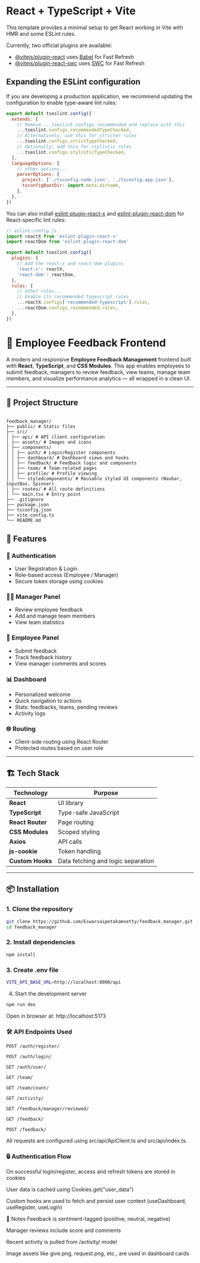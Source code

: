# React + TypeScript + Vite

This template provides a minimal setup to get React working in Vite with HMR and some ESLint rules.

Currently, two official plugins are available:

- [@vitejs/plugin-react](https://github.com/vitejs/vite-plugin-react/blob/main/packages/plugin-react) uses [Babel](https://babeljs.io/) for Fast Refresh
- [@vitejs/plugin-react-swc](https://github.com/vitejs/vite-plugin-react/blob/main/packages/plugin-react-swc) uses [SWC](https://swc.rs/) for Fast Refresh

## Expanding the ESLint configuration

If you are developing a production application, we recommend updating the configuration to enable type-aware lint rules:

```js
export default tseslint.config({
  extends: [
    // Remove ...tseslint.configs.recommended and replace with this
    ...tseslint.configs.recommendedTypeChecked,
    // Alternatively, use this for stricter rules
    ...tseslint.configs.strictTypeChecked,
    // Optionally, add this for stylistic rules
    ...tseslint.configs.stylisticTypeChecked,
  ],
  languageOptions: {
    // other options...
    parserOptions: {
      project: ['./tsconfig.node.json', './tsconfig.app.json'],
      tsconfigRootDir: import.meta.dirname,
    },
  },
})
```

You can also install [eslint-plugin-react-x](https://github.com/Rel1cx/eslint-react/tree/main/packages/plugins/eslint-plugin-react-x) and [eslint-plugin-react-dom](https://github.com/Rel1cx/eslint-react/tree/main/packages/plugins/eslint-plugin-react-dom) for React-specific lint rules:

```js
// eslint.config.js
import reactX from 'eslint-plugin-react-x'
import reactDom from 'eslint-plugin-react-dom'

export default tseslint.config({
  plugins: {
    // Add the react-x and react-dom plugins
    'react-x': reactX,
    'react-dom': reactDom,
  },
  rules: {
    // other rules...
    // Enable its recommended typescript rules
    ...reactX.configs['recommended-typescript'].rules,
    ...reactDom.configs.recommended.rules,
  },
})
```
# 💼 Employee Feedback Frontend

A modern and responsive **Employee Feedback Management** frontend built with **React**, **TypeScript**, and **CSS Modules**. This app enables employees to submit feedback, managers to review feedback, view teams, manage team members, and visualize performance analytics — all wrapped in a clean UI.

---

## 📁 Project Structure

```text

feedback_manager/
├── public/ # Static files
├── src/
│ ├── api/ # API client configuration
│ ├── assets/ # Images and icons
│ ├── components/
│ │ ├── auth/ # Login/Register components
│ │ ├── dashboard/ # Dashboard views and hooks
│ │ ├── feedback/ # Feedback logic and components
│ │ ├── team/ # Team-related pages
│ │ ├── profile/ # Profile viewing
│ │ └── styledcomponents/ # Reusable styled UI components (Navbar, InputBox, Spinner)
│ ├── routes/ # All route definitions
│ └── main.tsx # Entry point
├── .gitignore
├── package.json
├── tsconfig.json
├── vite.config.ts
└── README.md

```

## 🚀 Features

### 🔐 Authentication
- User Registration & Login
- Role-based access (Employee / Manager)
- Secure token storage using cookies

### 🧑‍💼 Manager Panel
- Review employee feedback
- Add and manage team members
- View team statistics

### 👤 Employee Panel
- Submit feedback
- Track feedback history
- View manager comments and scores

### 📊 Dashboard
- Personalized welcome
- Quick navigation to actions
- Stats: feedbacks, teams, pending reviews
- Activity logs

### 🌐 Routing
- Client-side routing using React Router
- Protected routes based on user role

---

## 🏗️ Tech Stack

| Technology        | Purpose                              |
|------------------|---------------------------------------|
| **React**         | UI library                           |
| **TypeScript**    | Type-safe JavaScript                 |
| **React Router**  | Page routing                         |
| **CSS Modules**   | Scoped styling                       |
| **Axios**         | API calls                            |
| **js-cookie**     | Token handling                       |
| **Custom Hooks**  | Data fetching and logic separation   |

---


## 📦 Installation

### 1. Clone the repository

```bash
git clone https://github.com/Eswarsaipetakamsetty/feedback_manager.git
cd feedback_manager
```
### 2. Install dependencies
```bash
npm install
```

### 3. Create .env file
```bash
VITE_API_BASE_URL=http://localhost:8000/api
```
4. Start the development server
```bash
npm run dev
```
Open in browser at: http://localhost:5173

### 🛠️ API Endpoints Used
```text
POST /auth/register/

POST /auth/login/

GET /auth/user/

GET /team/

GET /team/count/

GET /activity/

GET /feedback/manager/reviewed/

GET /feedback/

POST /feedback/
```

All requests are configured using src/api/ApiClient.ts and src/api/index.ts.


### 🔒 Authentication Flow
On successful login/register, access and refresh tokens are stored in cookies

User data is cached using Cookies.get("user_data")

Custom hooks are used to fetch and persist user context (useDashboard, useRegister, useLogin)

📌 Notes
Feedback is sentiment-tagged (positive, neutral, negative)

Manager reviews include score and comments

Recent activity is pulled from /activity/ model

Image assets like give.png, request.png, etc., are used in dashboard cards



